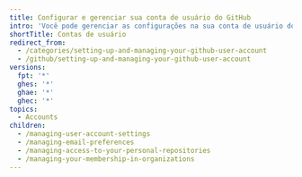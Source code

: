 ```yaml
---
title: Configurar e gerenciar sua conta de usuário do GitHub
intro: 'Você pode gerenciar as configurações na sua conta de usuário do GitHub, incluindo preferências de e-mail, acesso de colaborador para repositórios pessoais e associações de organizações.'
shortTitle: Contas de usuário
redirect_from:
  - /categories/setting-up-and-managing-your-github-user-account
  - /github/setting-up-and-managing-your-github-user-account
versions:
  fpt: '*'
  ghes: '*'
  ghae: '*'
  ghec: '*'
topics:
  - Accounts
children:
  - /managing-user-account-settings
  - /managing-email-preferences
  - /managing-access-to-your-personal-repositories
  - /managing-your-membership-in-organizations
---
```


